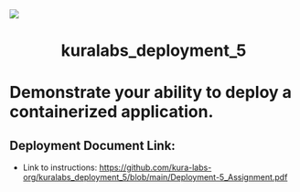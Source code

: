 <img src="https://github.com/kura-labs-org/kuralabs_deployment_1/blob/main/Kuralogo.png">
<h1 align="center">kuralabs_deployment_5<h1> 
  
Demonstrate your ability to deploy a containerized application.

## Deployment Document Link:
- Link to instructions: https://github.com/kura-labs-org/kuralabs_deployment_5/blob/main/Deployment-5_Assignment.pdf
